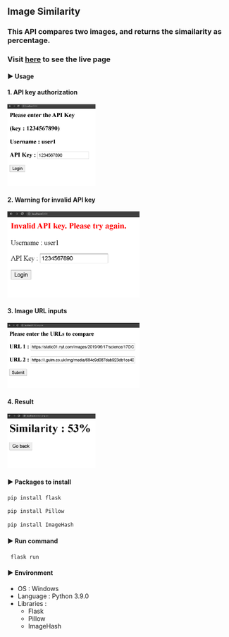 ## Image Similarity

### This API compares two images, and returns the simailarity as percentage.
### Visit [here](http://img-api.csk-hub.com/) to see the live page
  
  
#### ▶ Usage

#### 1. API key authorization

<img src="./usage/auth.PNG" width="200">

#### 2. Warning for invalid API key

<img src="./usage/invalid.PNG" width="300">

#### 3. Image URL inputs 

<img src="./usage/compare.PNG" width="300">

#### 4. Result

<img src="./usage/result.PNG" width="200">


#### ▶  Packages to install

```bash
pip install flask
```
```bash
pip install Pillow
```
```bash
pip install ImageHash
```



#### ▶ Run command

   ``` flask run```

#### ▶  Environment

- OS : Windows
- Language : Python 3.9.0
- Libraries :
  - Flask
  - Pillow
  - ImageHash

